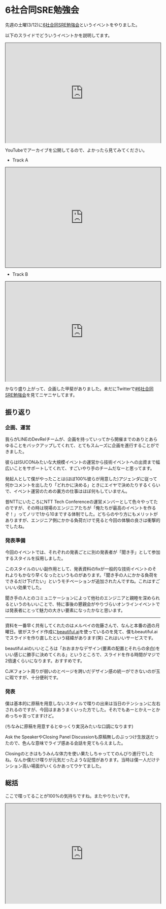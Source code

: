 # 6社合同SRE勉強会

先週の土曜(3/12)に[6社合同SRE勉強会](https://line.connpass.com/event/236497/)というイベントをやりました。

以下のスライドでどういうイベントかを説明してます。

<div style="position:relative;width:100%;height:0;padding-bottom:calc(56.25% + 40px);"><iframe allowfullscreen style="position:absolute; width: 100%; height: 100%;border: solid 1px #333;" src="https://www.beautiful.ai/embed/-Myg0hKCemK-dkcuACLC?utm_source=beautiful_player&utm_medium=embed&utm_campaign=-MxmuYZrlBKjsck-P70C"></iframe><a href="https://www.beautiful.ai/embed/-Myg0hKCemK-dkcuACLC?utm_source=beautiful_player&utm_medium=embed&utm_campaign=-MxmuYZrlBKjsck-P70C">View jointmeetup_opening on Beautiful.ai</a></div>

YouTubeでアーカイブを公開してるので、よかったら見てみてください。

* Track A

<div style="position:relative;width:100%;height:0;padding-bottom:calc(56.25% + 40px);">
<iframe style="position:absolute; width: 100%; height: 100%;border: solid 1px #333;" src="https://www.youtube.com/embed/Y_Ga2xqJDII" title="YouTube video player" frameborder="0" allow="accelerometer; autoplay; clipboard-write; encrypted-media; gyroscope; picture-in-picture" allowfullscreen></iframe>
</div>

* Track B

<div style="position:relative;width:100%;height:0;padding-bottom:calc(56.25% + 40px);">
<iframe style="position:absolute; width: 100%; height: 100%;border: solid 1px #333;" src="https://www.youtube.com/embed/6MEDdWXdE4g" title="YouTube video player" frameborder="0" allow="accelerometer; autoplay; clipboard-write; encrypted-media; gyroscope; picture-in-picture" allowfullscreen></iframe>
</div>

かなり盛り上がって、企画した甲斐がありました。未だにTwitterで[\#6社合同SRE勉強会](https://twitter.com/search?q=%236%E7%A4%BE%E5%90%88%E5%90%8CSRE%E5%8B%89%E5%BC%B7%E4%BC%9A&src=typed_query&f=live)を見てニヤニヤしてます。

## 振り返り
### 企画、運営
我らがLINEのDevRelチームが、企画を持っていってから開催までのありとあらゆることをバックアップしてくれて、とてもスムーズに企画を進行することができました。

彼らはISUCONみたいな大規模イベントの運営から技術イベントへの出資まで幅広いことをサポートしてくれて、すごいやり手のチームだなーと思ってます。

発起人として僕がやったことは(ほぼ100%彼らが用意した)アジェンダに従って何かコメントを出したり「どれかに決める」ときにエイヤで決めたりするくらいで、イベント運営のための裏方の仕事はほぼ何もしていません。

昔NTTにいたころにNTT Tech Conferenceの運営メンバーとして色々やってたのですが、その時は現場のエンジニアたちが「俺たちが最高のイベントを作るぞ！」ってノリで1から10までする体制でした。どちらのやり方にもメリットがありますが、エンジニア側にかかる負荷だけで見ると今回の体験の良さは衝撃的でしたね。

### 発表準備
今回のイベントでは、それぞれの発表ごとに別の発表者が「聞き手」として参加するスタイルを採用しました。

このスタイルのいい副作用として、発表資料のfixが一般的な技術イベントのそれよりもかなり早くなったというものがあります。「聞き手の人にかかる負荷をできるだけ下げたい」というモチベーションが追加されたんですね。これはすごいいい効果でした。

聞き手の人とのコミュニケーションによって他社のエンジニアと親睦を深められるというのもいいことで、特に事後の懇親会がやりづらいオンラインイベントでは発表者にとって魅力の大きい要素になったかなと思います。

---

資料を一番早く共有してくれたのはメルペイの佐藤さんで、なんと本番の週の月曜日。彼がスライド作成に[beautiful.ai](https://beautiful.ai)を使っているのを見て、僕もbeautiful.aiでスライドを作り直したという経緯があります(笑) これはいいサービスです。

beautiful.aiのいいところは「おおまかなデザイン(要素の配置とそれらの余白)をいい感じに勝手に決めてくれる」というところで、スライドを作る時間がマジで2倍速くらいになります。おすすめです。

CJKフォント周りが弱いのとページを跨いだデザイン感の統一ができないのが玉に瑕ですが、十分便利です。

### 発表
僕は基本的に原稿を用意しないスタイルで喋りの出来は当日のテンションに左右されるのですが、今回はまあうまくいった方でした。それでもあーとかえーとかめっちゃ言ってますけど。

(ちなみに原稿を用意するとゆっくり実況みたいな口調になります)

Ask the SpeakerやClosing Panel Discussionも原稿無しのぶっつけ生放送だったので、色んな意味でライブ感ある会話を見てもらえました。

Closingのときはもうみんな体力を使い果たしちゃっててのんびり進行でしたね。なんか僕だけ喋りが元気だったような記憶があります。当時は僕一人だけテンション高い場面がいくらかあってウケてました。

## 総括

ここで喋ってることが100%の気持ちですね。またやりたいです。

<div style="position:relative;width:100%;height:0;padding-bottom:calc(56.25% + 40px);">
<iframe style="position:absolute; width: 100%; height: 100%;border: solid 1px #333;" src="https://www.youtube.com/embed/Y_Ga2xqJDII?start=25267" title="YouTube video player" frameborder="0" allow="accelerometer; autoplay; clipboard-write; encrypted-media; gyroscope; picture-in-picture" allowfullscreen></iframe>
</div>
